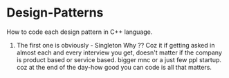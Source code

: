 # Design-Patterns
How to code each design pattern in C++ language.

1. The first one is obviously - Singleton
Why ??
Coz it if getting asked in almost each and every interview you get, doesn't matter if the company is product based or service based.
bigger mnc or a just few ppl startup.
coz at the end of the day-how good you can code is all that matters.

